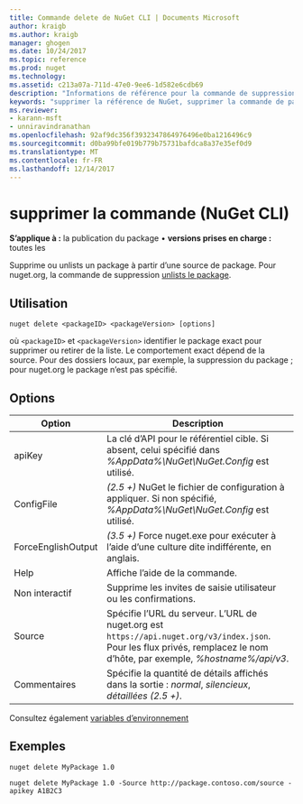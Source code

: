 ```yaml
---
title: Commande delete de NuGet CLI | Documents Microsoft
author: kraigb
ms.author: kraigb
manager: ghogen
ms.date: 10/24/2017
ms.topic: reference
ms.prod: nuget
ms.technology: 
ms.assetid: c213a07a-711d-47e0-9ee6-1d582e6cdb69
description: "Informations de référence pour la commande de suppression de nuget.exe"
keywords: "supprimer la référence de NuGet, supprimer la commande de package"
ms.reviewer:
- karann-msft
- unniravindranathan
ms.openlocfilehash: 92af9dc356f3932347864976496e0ba1216496c9
ms.sourcegitcommit: d0ba99bfe019b779b75731bafdca8a37e35ef0d9
ms.translationtype: MT
ms.contentlocale: fr-FR
ms.lasthandoff: 12/14/2017
---
```

# <a name="delete-command-nuget-cli"></a>supprimer la commande (NuGet CLI)

**S’applique à :** la publication du package &bullet; **versions prises en charge :** toutes les

Supprime ou unlists un package à partir d’une source de package. Pour nuget.org, la commande de suppression [unlists le package](../policies/Deleting-Packages.md).

## <a name="usage"></a>Utilisation

```
nuget delete <packageID> <packageVersion> [options]
```

où `<packageID>` et `<packageVersion>` identifier le package exact pour supprimer ou retirer de la liste. Le comportement exact dépend de la source. Pour des dossiers locaux, par exemple, la suppression du package ; pour nuget.org le package n’est pas spécifié.

## <a name="options"></a>Options

| Option | Description |
| --- | --- |
| apiKey | La clé d’API pour le référentiel cible. Si absent, celui spécifié dans *%AppData%\NuGet\NuGet.Config* est utilisé. |
| ConfigFile | *(2.5 +)*  NuGet le fichier de configuration à appliquer. Si non spécifié, *%AppData%\NuGet\NuGet.Config* est utilisé. |
| ForceEnglishOutput | *(3.5 +)*  Force nuget.exe pour exécuter à l’aide d’une culture dite indifférente, en anglais. |
| Help | Affiche l’aide de la commande. |
| Non interactif | Supprime les invites de saisie utilisateur ou les confirmations. |
| Source | Spécifie l’URL du serveur. L’URL de nuget.org est `https://api.nuget.org/v3/index.json`. Pour les flux privés, remplacez le nom d’hôte, par exemple, *%hostname%/api/v3*. |
| Commentaires | Spécifie la quantité de détails affichés dans la sortie : *normal*, *silencieux*, *détaillées (2.5 +)*. |

Consultez également [variables d’environnement](cli-ref-environment-variables.md)

## <a name="examples"></a>Exemples

```
nuget delete MyPackage 1.0

nuget delete MyPackage 1.0 -Source http://package.contoso.com/source -apikey A1B2C3
```
